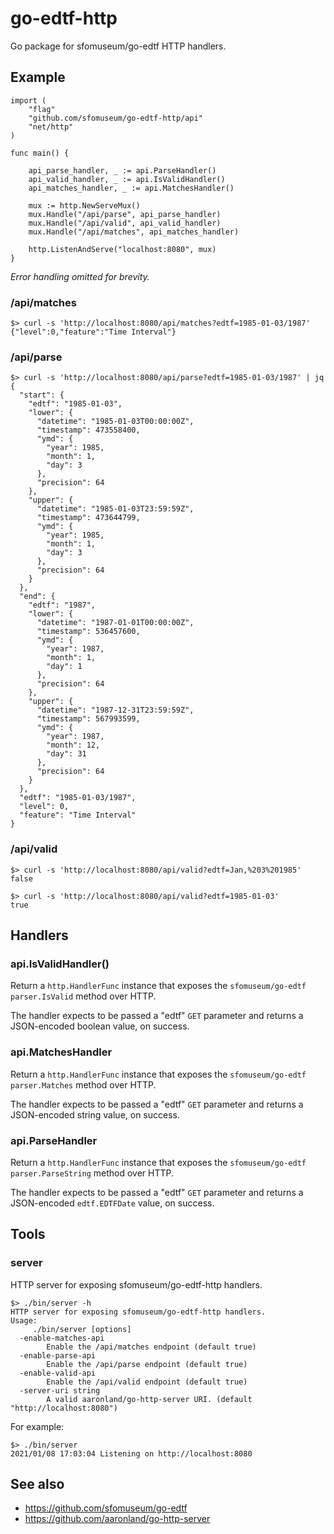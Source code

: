 # go-edtf-http

Go package for sfomuseum/go-edtf HTTP handlers.

## Example

```
import (
	"flag"
	"github.com/sfomuseum/go-edtf-http/api"
	"net/http"
)

func main() {

	api_parse_handler, _ := api.ParseHandler()
	api_valid_handler, _ := api.IsValidHandler()
	api_matches_handler, _ := api.MatchesHandler()

	mux := http.NewServeMux()
	mux.Handle("/api/parse", api_parse_handler)
	mux.Handle("/api/valid", api_valid_handler)
	mux.Handle("/api/matches", api_matches_handler)

	http.ListenAndServe("localhost:8080", mux)
}
```

_Error handling omitted for brevity._

### /api/matches

```
$> curl -s 'http://localhost:8080/api/matches?edtf=1985-01-03/1987'
{"level":0,"feature":"Time Interval"}
```

### /api/parse

```
$> curl -s 'http://localhost:8080/api/parse?edtf=1985-01-03/1987' | jq
{
  "start": {
    "edtf": "1985-01-03",
    "lower": {
      "datetime": "1985-01-03T00:00:00Z",
      "timestamp": 473558400,
      "ymd": {
        "year": 1985,
        "month": 1,
        "day": 3
      },
      "precision": 64
    },
    "upper": {
      "datetime": "1985-01-03T23:59:59Z",
      "timestamp": 473644799,
      "ymd": {
        "year": 1985,
        "month": 1,
        "day": 3
      },
      "precision": 64
    }
  },
  "end": {
    "edtf": "1987",
    "lower": {
      "datetime": "1987-01-01T00:00:00Z",
      "timestamp": 536457600,
      "ymd": {
        "year": 1987,
        "month": 1,
        "day": 1
      },
      "precision": 64
    },
    "upper": {
      "datetime": "1987-12-31T23:59:59Z",
      "timestamp": 567993599,
      "ymd": {
        "year": 1987,
        "month": 12,
        "day": 31
      },
      "precision": 64
    }
  },
  "edtf": "1985-01-03/1987",
  "level": 0,
  "feature": "Time Interval"
}
```

### /api/valid

```
$> curl -s 'http://localhost:8080/api/valid?edtf=Jan,%203%201985'
false
```

```
$> curl -s 'http://localhost:8080/api/valid?edtf=1985-01-03'
true
```

## Handlers

### api.IsValidHandler()

Return a `http.HandlerFunc` instance that exposes the `sfomuseum/go-edtf parser.IsValid` method over HTTP.

The handler expects to be passed a "edtf" `GET` parameter and returns a JSON-encoded boolean value, on success.

### api.MatchesHandler

Return a `http.HandlerFunc` instance that exposes the `sfomuseum/go-edtf parser.Matches` method over HTTP.

The handler expects to be passed a "edtf" `GET` parameter and returns a JSON-encoded string value, on success.

### api.ParseHandler

Return a `http.HandlerFunc` instance that exposes the `sfomuseum/go-edtf parser.ParseString` method over HTTP.

The handler expects to be passed a "edtf" `GET` parameter and returns a JSON-encoded `edtf.EDTFDate` value, on success.

## Tools

### server

HTTP server for exposing sfomuseum/go-edtf-http handlers.

```
$> ./bin/server -h
HTTP server for exposing sfomuseum/go-edtf-http handlers.
Usage:
	 ./bin/server [options]
  -enable-matches-api
    	Enable the /api/matches endpoint (default true)
  -enable-parse-api
    	Enable the /api/parse endpoint (default true)
  -enable-valid-api
    	Enable the /api/valid endpoint (default true)
  -server-uri string
    	A valid aaronland/go-http-server URI. (default "http://localhost:8080")
```

For example:

```
$> ./bin/server
2021/01/08 17:03:04 Listening on http://localhost:8080
```

## See also

* https://github.com/sfomuseum/go-edtf
* https://github.com/aaronland/go-http-server